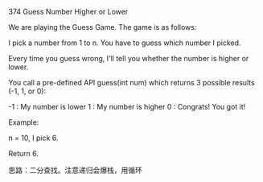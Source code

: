 374 Guess Number Higher or Lower

We are playing the Guess Game. The game is as follows:

I pick a number from 1 to n. You have to guess which number I picked.

Every time you guess wrong, I'll tell you whether the number is higher or lower.

You call a pre-defined API guess(int num) which returns 3 possible results (-1, 1, or 0):

-1 : My number is lower
 1 : My number is higher
 0 : Congrats! You got it!

Example:

n = 10, I pick 6.

Return 6.

思路：二分查找。注意递归会爆栈，用循环
